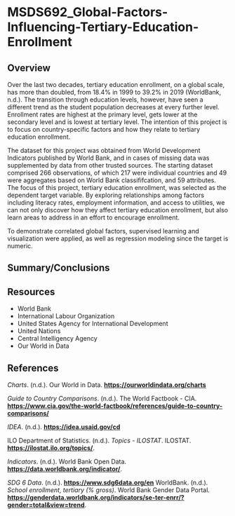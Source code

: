 # MSDS692_Global-Factors-Influencing-Tertiary-Education-Enrollment
## Overview
Over the last two decades, tertiary education enrollment, on a global scale, has more than doubled, from 18.4% in 1999 to 39.2% in 2019 (WorldBank, n.d.). The transition through education levels, however, have seen a different trend as the student population decreases at every further level. Enrollment rates are highest at the primary level, gets lower at the secondary level and is lowest at tertiary level. The intention of this project is to focus on country-specific factors and how they relate to tertiary education enrollment.

The dataset for this project was obtained from World Development Indicators published by World Bank, and in cases of missing data was supplemented by data from other trusted sources. The starting dataset comprised 266 observations, of which 217 were individual countries and 49 were aggregates based on World Bank classififcation, and 59 attributes. The focus of this project, tertiary education enrollment, was selected as the dependent target variable. By exploring relationships among factors including literacy rates, employment information, and access to utilities, we can not only discover how they affect tertiary education enrollment, but also learn areas to address in an effort to encourage enrollment.

To demonstrate correlated global factors, supervised learning and visualization were applied, as well as regression modeling since the target is numeric.

## Summary/Conclusions

## Resources
 - World Bank
 - International Labour Organization
 - United States Agency for International Development
 - United Nations
 - Central Intelligency Agency
 - Our World in Data

## References
<i>Charts</i>. (n.d.). Our World in Data. <b>https://ourworldindata.org/charts</b>

<i>Guide to Country Comparisons</i>. (n.d.). The World Factbook - CIA. <b>https://www.cia.gov/the-world-factbook/references/guide-to-country-comparisons/</b>

<i>IDEA</i>. (n.d.). <b>https://idea.usaid.gov/cd</b>

ILO Department of Statistics. (n.d.). <i>Topics - ILOSTAT</i>. ILOSTAT. <b>https://ilostat.ilo.org/topics/</b>.

<i>Indicators</i>. (n.d.). World Bank Open Data. <b>https://data.worldbank.org/indicator/</b>.

<i>SDG 6 Data</i>. (n.d.). <b>https://www.sdg6data.org/en</b>
WorldBank. (n.d.). <i>School enrollment, tertiary (% gross)</i>. World Bank Gender Data Portal. <b>https://genderdata.worldbank.org/indicators/se-ter-enrr/?gender=total&view=trend</b>.
